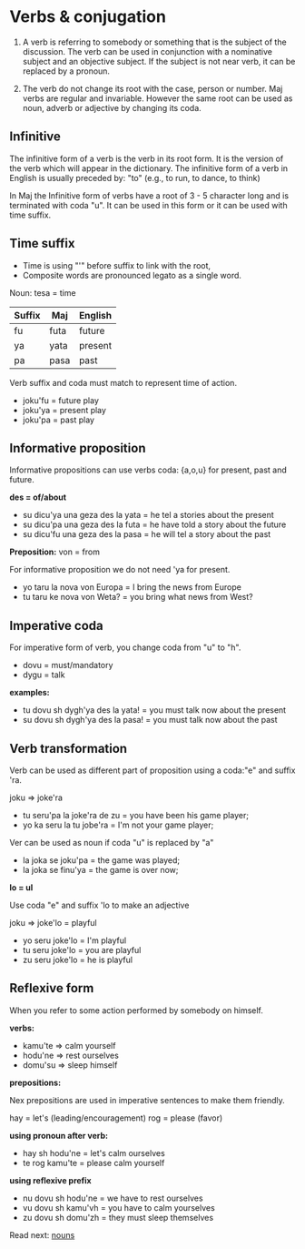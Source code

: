 # Verbs & conjugation


1. A verb is referring to somebody or something that is the subject of the discussion. The verb can be used in conjunction with a nominative subject and an objective subject. If the subject is not near verb, it can be replaced by a pronoun.

2. The verb do not change its root with the case, person or number. Maj verbs are regular and invariable. However the same root can be used as noun, adverb or adjective by changing its coda.  

## Infinitive
The infinitive form of a verb is the verb in its root form. It is the version of the verb which will appear in the dictionary. The infinitive form of a verb in English is usually preceded by: "to" (e.g., to run, to dance, to think)

In Maj the Infinitive form of verbs have a root of 3 - 5 character long and is terminated with coda "u". It can be used in this form or it can be used with time suffix.

## Time suffix

* Time is using "'" before suffix to link with the root,
* Composite words are pronounced legato as a single word.

Noun: tesa  = time

 Suffix  | Maj       | English
---------|-----------|----------------------------
 fu      | futa      | future    
 ya      | yata      | present
 pa      | pasa      | past

Verb suffix and coda must match to represent time of action.

* joku'fu = future play
* joku'ya = present play
* joku'pa = past play

## Informative proposition

Informative propositions can use verbs coda: {a,o,u} for present, past and future.

**des = of/about**

* su dicu'ya una geza des la yata = he tel a stories about the present
* su dicu'pa una geza des la futa = he have told a story about the future
* su dicu'fu una geza des la pasa = he will tel a story about the past

**Preposition:** von = from

For informative proposition we do not need 'ya for present.

* yo taru la nova von Europa  = I bring the news from Europe
* tu taru ke nova von Weta?   = you bring what news from West?

## Imperative coda

For imperative form of verb, you change coda from "u" to "h".

* dovu = must/mandatory
* dygu = talk

**examples:**

* tu dovu sh dygh'ya des la yata! = you must talk now about the present
* su dovu sh dygh'ya des la pasa! = you must talk now about the past

## Verb transformation

Verb can be used as different part of proposition using a coda:"e" and suffix 'ra.

joku => joke'ra

* tu seru'pa la joke'ra de zu  = you have been his game player;
* yo ka seru la tu jobe'ra     = I'm not your game player;

Ver can be used as noun if coda "u" is replaced by "a"

* la joka se joku'pa = the game was played;
* la joka se finu'ya = the game is over now;

**lo = ul**

Use coda "e" and suffix 'lo to make an adjective

joku => joke'lo = playful

* yo seru joke'lo = I'm playful
* tu seru joke'lo = you are playful 
* zu seru joke'lo = he is playful

## Reflexive form

When you refer to some action performed by somebody on himself.

**verbs:**

* kamu'te  =>  calm yourself 
* hodu'ne  =>  rest ourselves
* domu'su  =>  sleep himself

**prepositions:**

Nex prepositions are used in imperative sentences to make them friendly.

hay = let's  (leading/encouragement)
rog = please (favor)

**using pronoun after verb:**

* hay sh hodu'ne  = let's calm ourselves
* te rog kamu'te  = please calm yourself 

**using reflexive prefix**

* nu dovu sh hodu'ne = we have to rest ourselves
* vu dovu sh kamu'vh = you have to calm yourselves
* zu dovu sh domu'zh = they must sleep themselves

Read next: [nouns](nouns.md)
